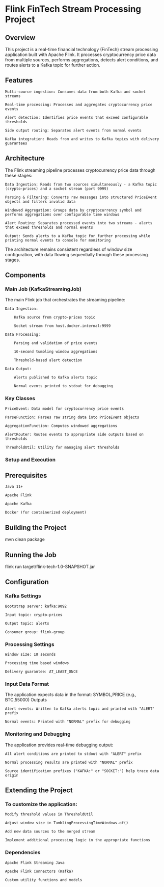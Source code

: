 # Flink FinTech Stream Processing Project

## **Overview**

This project is a real-time financial technology (FinTech) stream processing application built with Apache Flink. It processes cryptocurrency price data from multiple sources, performs aggregations, detects alert conditions, and routes alerts to a Kafka topic for further action.
 
## Features

    Multi-source ingestion: Consumes data from both Kafka and socket streams

    Real-time processing: Processes and aggregates cryptocurrency price events

    Alert detection: Identifies price events that exceed configurable thresholds

    Side output routing: Separates alert events from normal events

    Kafka integration: Reads from and writes to Kafka topics with delivery guarantees

## Architecture

The Flink streaming pipeline processes cryptocurrency price data through these stages:

    Data Ingestion: Reads from two sources simultaneously - a Kafka topic (crypto-prices) and a socket stream (port 9999)

    Parsing & Filtering: Converts raw messages into structured PriceEvent objects and filters invalid data

    Windowed Aggregation: Groups data by cryptocurrency symbol and performs aggregations over configurable time windows

    Alert Routing: Separates processed events into two streams - alerts that exceed thresholds and normal events

    Output: Sends alerts to a Kafka topic for further processing while printing normal events to console for monitoring

The architecture remains consistent regardless of window size configuration, with data flowing sequentially through these processing stages.
 
## Components
 
### **Main Job (KafkaStreamingJob)**

The main Flink job that orchestrates the streaming pipeline:

    Data Ingestion:

        Kafka source from crypto-prices topic

        Socket stream from host.docker.internal:9999

    Data Processing:

        Parsing and validation of price events

        10-second tumbling window aggregations

        Threshold-based alert detection

    Data Output:

        Alerts published to Kafka alerts topic

        Normal events printed to stdout for debugging

### Key Classes

    PriceEvent: Data model for cryptocurrency price events

    ParseFunction: Parses raw string data into PriceEvent objects

    AggregationFunction: Computes windowed aggregations

    AlertRouter: Routes events to appropriate side outputs based on thresholds

    ThresholdUtil: Utility for managing alert thresholds

### Setup and Execution

## Prerequisites


    Java 11+

    Apache Flink

    Apache Kafka

    Docker (for containerized deployment)

## Building the Project

mvn clean package

## Running the Job

flink run target/flink-tech-1.0-SNAPSHOT.jar

## Configuration

### Kafka Settings

    Bootstrap server: kafka:9092

    Input topic: crypto-prices

    Output topic: alerts

    Consumer group: flink-group

### Processing Settings

    Window size: 10 seconds

    Processing time based windows

    Delivery guarantee: AT_LEAST_ONCE

### Input Data Format

The application expects data in the format: SYMBOL,PRICE (e.g., BTC,55000)
Outputs

    Alert events: Written to Kafka alerts topic and printed with "ALERT" prefix

    Normal events: Printed with "NORMAL" prefix for debugging

### Monitoring and Debugging

The application provides real-time debugging output:

    All alert conditions are printed to stdout with "ALERT" prefix

    Normal processing results are printed with "NORMAL" prefix

    Source identification prefixes ("KAFKA:" or "SOCKET:") help trace data origin

## Extending the Project

### To customize the application:

    Modify threshold values in ThresholdUtil

    Adjust window size in TumblingProcessingTimeWindows.of()

    Add new data sources to the merged stream

    Implement additional processing logic in the appropriate functions

### Dependencies

    Apache Flink Streaming Java

    Apache Flink Connectors (Kafka)

    Custom utility functions and models